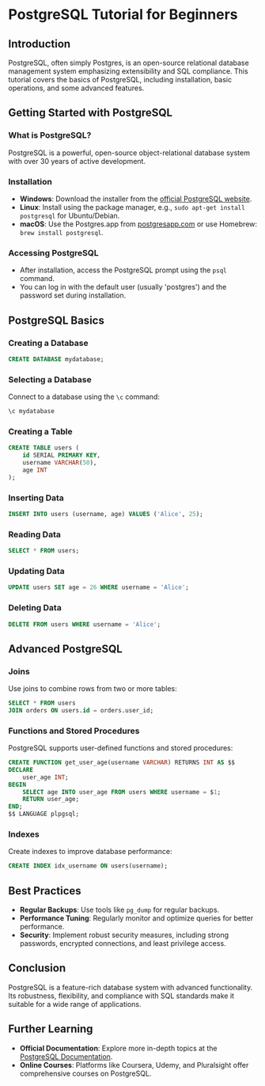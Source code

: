 # PostgreSQL Tutorial for Beginners

## Introduction

PostgreSQL, often simply Postgres, is an open-source relational database management system emphasizing extensibility and SQL compliance. This tutorial covers the basics of PostgreSQL, including installation, basic operations, and some advanced features.

## Getting Started with PostgreSQL

### What is PostgreSQL?

PostgreSQL is a powerful, open-source object-relational database system with over 30 years of active development.

### Installation

- **Windows**: Download the installer from the [official PostgreSQL website](https://www.postgresql.org/download/windows/).
- **Linux**: Install using the package manager, e.g., `sudo apt-get install postgresql` for Ubuntu/Debian.
- **macOS**: Use the Postgres.app from [postgresapp.com](https://postgresapp.com/) or use Homebrew: `brew install postgresql`.

### Accessing PostgreSQL

- After installation, access the PostgreSQL prompt using the `psql` command.
- You can log in with the default user (usually 'postgres') and the password set during installation.

## PostgreSQL Basics

### Creating a Database

```sql
CREATE DATABASE mydatabase;
```

### Selecting a Database

Connect to a database using the `\c` command:

```sql
\c mydatabase
```

### Creating a Table

```sql
CREATE TABLE users (
    id SERIAL PRIMARY KEY,
    username VARCHAR(50),
    age INT
);
```

### Inserting Data

```sql
INSERT INTO users (username, age) VALUES ('Alice', 25);
```

### Reading Data

```sql
SELECT * FROM users;
```

### Updating Data

```sql
UPDATE users SET age = 26 WHERE username = 'Alice';
```

### Deleting Data

```sql
DELETE FROM users WHERE username = 'Alice';
```

## Advanced PostgreSQL

### Joins

Use joins to combine rows from two or more tables:

```sql
SELECT * FROM users
JOIN orders ON users.id = orders.user_id;
```

### Functions and Stored Procedures

PostgreSQL supports user-defined functions and stored procedures:

```sql
CREATE FUNCTION get_user_age(username VARCHAR) RETURNS INT AS $$
DECLARE
    user_age INT;
BEGIN
    SELECT age INTO user_age FROM users WHERE username = $1;
    RETURN user_age;
END;
$$ LANGUAGE plpgsql;
```

### Indexes

Create indexes to improve database performance:

```sql
CREATE INDEX idx_username ON users(username);
```

## Best Practices

- **Regular Backups**: Use tools like `pg_dump` for regular backups.
- **Performance Tuning**: Regularly monitor and optimize queries for better performance.
- **Security**: Implement robust security measures, including strong passwords, encrypted connections, and least privilege access.

## Conclusion

PostgreSQL is a feature-rich database system with advanced functionality. Its robustness, flexibility, and compliance with SQL standards make it suitable for a wide range of applications.

## Further Learning

- **Official Documentation**: Explore more in-depth topics at the [PostgreSQL Documentation](https://www.postgresql.org/docs/).
- **Online Courses**: Platforms like Coursera, Udemy, and Pluralsight offer comprehensive courses on PostgreSQL.
